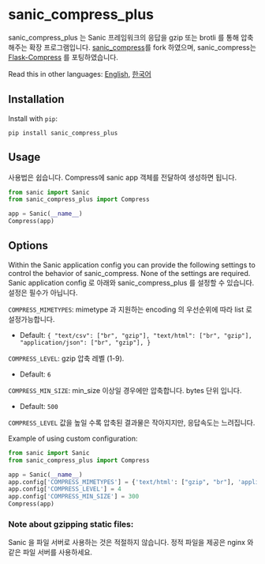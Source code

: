 # sanic_compress_plus

sanic_compress_plus 는 Sanic 프레임워크의 응답을 gzip 또는 brotli 를 통해 압축해주는 확장 프로그램입니다.
[sanic_compress](https://github.com/subyraman/sanic_compress)를 fork 하였으며, sanic_compress는 [Flask-Compress](https://github.com/libwilliam/flask-compress) 를 포팅하였습니다.

Read this in other languages: [English](README.md), [한국어](README.ko.md)


## Installation

Install with `pip`:

`pip install sanic_compress_plus`

## Usage

사용법은 쉽습니다. Compress에 sanic app 객체를 전달하여 생성하면 됩니다.

```python
from sanic import Sanic
from sanic_compress_plus import Compress

app = Sanic(__name__)
Compress(app)
```

## Options

Within the Sanic application config you can provide the following settings to control the behavior of sanic_compress. None of the settings are required.
Sanic application config 로 아래와 sanic_compress_plus 를 설정할 수 있습니다. 설정은 필수가 아닙니다.   


`COMPRESS_MIMETYPES`: mimetype 과 지원하는 encoding 의 우선순위에 따라 list 로 설정가능합니다.
- Default: `{
    "text/csv": ["br", "gzip"],
    "text/html": ["br", "gzip"],
    "application/json": ["br", "gzip"],
}`

`COMPRESS_LEVEL`: gzip 압축 레벨 (1-9).
- Default: `6`

`COMPRESS_MIN_SIZE`: min_size 이상일 경우에만 압축합니다. bytes 단위 입니다.
- Default: `500`

`COMPRESS_LEVEL` 값을 높일 수록 압축된 결과물은 작아지지만, 응답속도는 느려집니다.

Example of using custom configuration:

```python
from sanic import Sanic
from sanic_compress_plus import Compress

app = Sanic(__name__)
app.config['COMPRESS_MIMETYPES'] = {'text/html': ["gzip", "br"], 'application/json': ["br", "gzip"]}
app.config['COMPRESS_LEVEL'] = 4
app.config['COMPRESS_MIN_SIZE'] = 300
Compress(app)
```

### Note about gzipping static files:

Sanic 을 파일 서버로 사용하는 것은 적절하지 않습니다. 정적 파일을 제공은 nginx 와 같은 파일 서버를 사용하세요.
